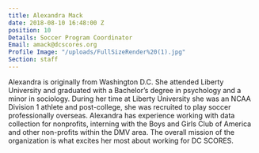 ```yaml
---
title: Alexandra Mack
date: 2018-08-10 16:48:00 Z
position: 10
Details: Soccer Program Coordinator
Email: amack@dcscores.org
Profile Image: "/uploads/FullSizeRender%20(1).jpg"
Section: staff
---
```


Alexandra is originally from Washington D.C. She attended Liberty University and graduated with a Bachelor’s degree in psychology and a minor in sociology. During her time at Liberty University she was an NCAA Division 1 athlete and post-college, she was recruited to play soccer professionally overseas. Alexandra has experience working with data collection for nonprofits, interning with the Boys and Girls Club of America and other non-profits within the DMV area. The overall mission of the organization is what excites her most about working for DC SCORES.